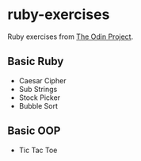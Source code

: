 # ruby-exercises

Ruby exercises from [The Odin Project](https://www.theodinproject.com/).

## Basic Ruby

- Caesar Cipher
- Sub Strings
- Stock Picker
- Bubble Sort

## Basic OOP

- Tic Tac Toe
